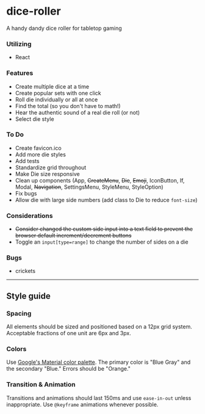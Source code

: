 # dice-roller

A handy dandy dice roller for tabletop gaming

### Utilizing
- React

### Features
- Create multiple dice at a time
- Create popular sets with one click
- Roll die individually or all at once
- Find the total (so you don't have to math!)
- Hear the authentic sound of a real die roll (or not)
- Select die style

### To Do
- Create favicon.ico
- Add more die styles
- Add tests
- Standardize grid throughout
- Make Die size responsive
- Clean up components (App, ~~CreateMenu~~, ~~Die~~, ~~Emoji~~, IconButton, If, Modal, ~~Navigation~~, SettingsMenu, StyleMenu, StyleOption)
- Fix bugs
- Allow die with large side numbers (add class to Die to reduce `font-size`)

### Considerations
- ~~Consider changed the custom side input into a text field to prevent the browser default increment/decrement buttons~~
- Toggle an `input[type=range]` to change the number of sides on a die

### Bugs
- crickets

---
## Style guide

### Spacing
All elements should be sized and positioned based on a 12px grid system. Acceptable fractions of one unit are 6px and 3px.

### Colors
Use [Google's Material color palette](https://material.io/guidelines/style/color.html#color-color-palette). The primary color is "Blue Gray" and the secondary "Blue." Errors should be "Orange."

### Transition & Animation
Transitions and animations should last 150ms and use `ease-in-out` unless inappropriate. Use `@keyframe` animations whenever possible.
